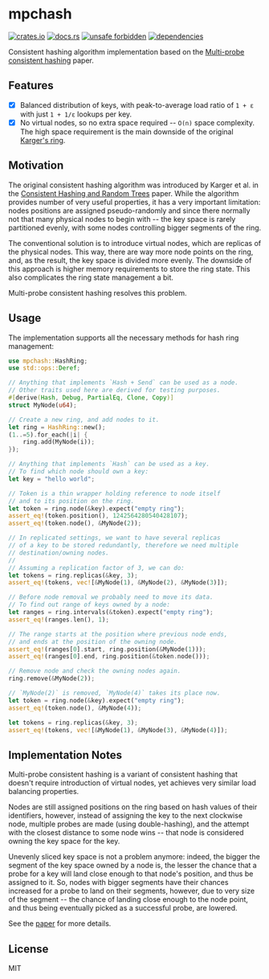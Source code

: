 # mpchash

[![crates.io](https://img.shields.io/crates/d/mpchash.svg)](https://crates.io/crates/mpchash)
[![docs.rs](https://docs.rs/mpchash/badge.svg)](https://docs.rs/mpchash)
[![unsafe forbidden](https://img.shields.io/badge/unsafe-forbidden-success.svg)](https://github.com/rust-secure-code/safety-dance/)
[![dependencies](https://deps.rs/repo/github/farazdagi/mpchash/status.svg)](https://deps.rs/repo/github/farazdagi/mpchash)

Consistent hashing algorithm implementation based on the
[Multi-probe consistent hashing](https://arxiv.org/pdf/1505.00062.pdf) paper.

## Features

- [x] Balanced distribution of keys, with peak-to-average load ratio of `1 + ε` with just `1 + 1/ε`
  lookups per key.
- [x] No virtual nodes, so no extra space required -- `O(n)` space complexity. The high space
  requirement is the main downside of the original
  [Karger's ring](https://dl.acm.org/doi/10.1145/258533.258660).

## Motivation

The original consistent hashing algorithm was introduced by Karger et al. in the
[Consistent Hashing and Random Trees](https://dl.acm.org/doi/10.1145/258533.258660) paper. While the
algorithm provides number of very useful properties, it has a very important limitation: nodes
positions are assigned pseudo-randomly and since there normally not that many physical nodes to
begin with -- the key space is rarely partitioned evenly, with some nodes controlling bigger
segments of the ring.

The conventional solution is to introduce virtual nodes, which are replicas of the physical nodes.
This way, there are way more node points on the ring, and, as the result, the key space is divided
more evenly. The downside of this approach is higher memory requirements to store the ring state.
This also complicates the ring state management a bit.

Multi-probe consistent hashing resolves this problem.

## Usage

The implementation supports all the necessary methods for hash ring management:

``` rust
use mpchash::HashRing;
use std::ops::Deref;

// Anything that implements `Hash + Send` can be used as a node.
// Other traits used here are derived for testing purposes.
#[derive(Hash, Debug, PartialEq, Clone, Copy)]
struct MyNode(u64);

// Create a new ring, and add nodes to it.
let ring = HashRing::new();
(1..=5).for_each(|i| {
    ring.add(MyNode(i));
});

// Anything that implements `Hash` can be used as a key.
// To find which node should own a key:
let key = "hello world";

// Token is a thin wrapper holding reference to node itself
// and to its position on the ring.
let token = ring.node(&key).expect("empty ring");
assert_eq!(token.position(), 1242564280540428107);
assert_eq!(token.node(), &MyNode(2));

// In replicated settings, we want to have several replicas
// of a key to be stored redundantly, therefore we need multiple
// destination/owning nodes.
//
// Assuming a replication factor of 3, we can do:
let tokens = ring.replicas(&key, 3);
assert_eq!(tokens, vec![&MyNode(1), &MyNode(2), &MyNode(3)]);

// Before node removal we probably need to move its data.
// To find out range of keys owned by a node:
let ranges = ring.intervals(&token).expect("empty ring");
assert_eq!(ranges.len(), 1);

// The range starts at the position where previous node ends,
// and ends at the position of the owning node.
assert_eq!(ranges[0].start, ring.position(&MyNode(1)));
assert_eq!(ranges[0].end, ring.position(&token.node()));

// Remove node and check the owning nodes again.
ring.remove(&MyNode(2));

// `MyNode(2)` is removed, `MyNode(4)` takes its place now.
let token = ring.node(&key).expect("empty ring");
assert_eq!(token.node(), &MyNode(4));

let tokens = ring.replicas(&key, 3);
assert_eq!(tokens, vec![&MyNode(1), &MyNode(3), &MyNode(4)]);
```

## Implementation Notes

Multi-probe consistent hashing is a variant of consistent hashing that doesn't require introduction
of virtual nodes, yet achieves very similar load balancing properties.

Nodes are still assigned positions on the ring based on hash values of their identifiers, however,
instead of assigning the key to the next clockwise node, multiple probes are made (using
double-hashing), and the attempt with the closest distance to some node wins -- that node is
considered owning the key space for the key.

Unevenly sliced key space is not a problem anymore: indeed, the bigger the segment of the key space
owned by a node is, the lesser the chance that a probe for a key will land close enough to that
node's position, and thus be assigned to it. So, nodes with bigger segments have their chances
increased for a probe to land on their segments, however, due to very size of the segment -- the
chance of landing close enough to the node point, and thus being eventually picked as a successful
probe, are lowered.

See the [paper](https://arxiv.org/pdf/1505.00062.pdf) for more details.

## License

MIT
